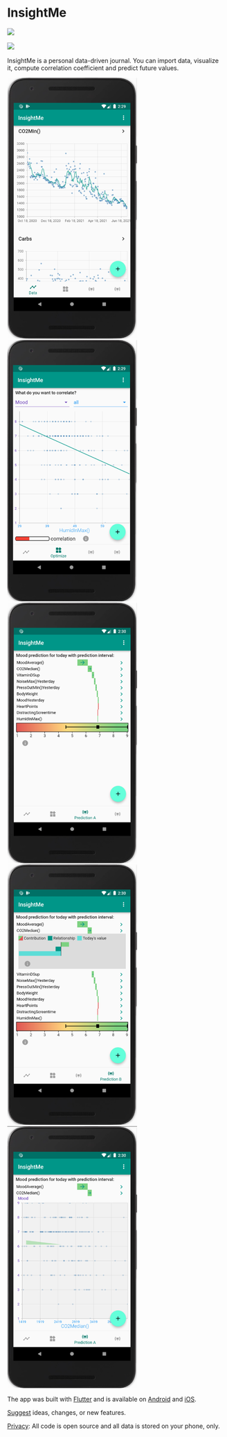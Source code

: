 # InsightMe
<a href="https://play.google.com/store/apps/details?id=com.insightme"><img src="https://play.google.com/intl/en_us/badges/static/images/badges/en_badge_web_generic.png" width="200"></img></a> 

<a href="https://apps.apple.com/de/app/insightme/id1522480765"><img src="https://upload.wikimedia.org/wikipedia/commons/3/3c/Download_on_the_App_Store_Badge.svg" width="187"></img></a>

InsightMe is a personal data-driven journal.
You can import data, visualize it, compute correlation coefficient and predict future values.

<img src="https://github.com/christianreiser/InsightMe/blob/master/assets/readme/timeline.png" width="300">
<img src="https://github.com/christianreiser/InsightMe/blob/master/assets/readme/scatterplot.png" width="300">
<img src="https://github.com/christianreiser/InsightMe/blob/master/assets/readme/waterfall.png" width="300">
<img src="https://github.com/christianreiser/InsightMe/blob/master/assets/readme/barchart.png" width="300">
<img src="https://github.com/christianreiser/InsightMe/blob/master/assets/readme/triangle.png" width="300">


The app was built with [Flutter](https://flutter.io/) and is available on [Android](https://play.google.com/store/apps/details?id=com.insightme) and [iOS](https://apps.apple.com/de/app/insightme/id1522480765).



[Suggest](https://changemap.co/chris/insightme) ideas, changes, or new features.

[Privacy](https://app.insightme.org/privacy): All code is open source and all data is stored on your phone, only. 
